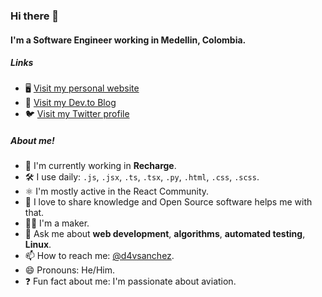 ### Hi there 👋

#### I'm a Software Engineer working in Medellin, Colombia.

##### Links

- 🖥 [Visit my personal website](https://davsanchez.com)
- 📝 [Visit my Dev.to Blog](https://dev.to/d4vsanchez)
- 🐦 [Visit my Twitter profile](https://twitter.com/d4vsanchez)

##### About me!

- 🏢 I'm currently working in **Recharge**.
- 🛠️ I use daily: `.js`, `.jsx`, `.ts`, `.tsx`, `.py`, `.html`, `.css`, `.scss`.
- ⚛️ I'm mostly active in the React Community.
- 🤝 I love to share knowledge and Open Source software helps me with that.
- 👨‍🏭 I'm a maker.
- 💬 Ask me about **web development**, **algorithms**, **automated testing**, **Linux**.
- 📫 How to reach me: [@d4vsanchez](https://twitter.com/d4vsanchez).
- 😄 Pronouns: He/Him.
- ❓ Fun fact about me: I'm passionate about aviation.
